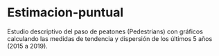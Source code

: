 # Estimacion-puntual
Estudio descriptivo del paso de peatones (Pedestrians) con gráficos calculando las medidas de tendencia y dispersión de los últimos 5 años (2015 a 2019).
